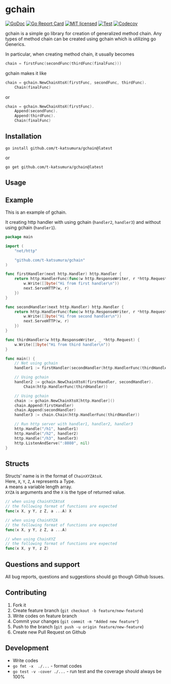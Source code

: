 # gchain

[![GoDoc](https://godoc.org/github.com/t-katsumura/gchain?status.svg)](http://godoc.org/github.com/t-katsumura/gchain)
[![Go Report Card](https://goreportcard.com/badge/github.com/t-katsumura/gchain)](https://goreportcard.com/report/github.com/t-katsumura/gchain)
[![MIT licensed](https://img.shields.io/badge/license-MIT-blue.svg)](./LICENSE)
[![Test](https://github.com/t-katsumura/gchain/actions/workflows/test.yml/badge.svg?branch=main)](https://github.com/t-katsumura/gchain/actions/workflows/test.yml?query=branch%3Amain)
[![Codecov](https://codecov.io/gh/t-katsumura/gchain/branch/main/graph/badge.svg?token=P5J4J1F6RN)](https://codecov.io/gh/t-katsumura/gchain)
<!-- [![Coverage](https://gocover.io/_badge/github.com/t-katsumura/gchain)](https://gocover.io/github.com/t-katsumura/gchain) -->
<!-- [![GitHub release](https://img.shields.io/github/release/t-katsumura/gchain/all.svg?style=flat-square)](https://github.com/t-katsumura/gchain/releases) -->


gchain is a simple go library for creation of generalized method chain.
Any types of method chain can be created using gchain which is utilizing go Generics.

In particular, when creating method chain, it usually becomes

```go
chain = firstFunc(secondFunc(thirdFunc(finalFunc)))
```

gchain makes it like

```go
chain = gchain.NewChainXtoX(firstFunc, secondFunc, thirdFunc).
    Chain(finalFunc)
```

or

```go
chain = gchain.NewChainXtoX(firstFunc).
    Append(secondFunc).
    Append(thirdFunc).
    Chain(finalFunc)
```

## Installation

```
go install github.com/t-katsumura/gchain@latest
```

or 

```
go get github.com/t-katsumura/gchain@latest
```

## Usage


## Example

This is an example of gchain.

It creating http handler with using gchain (`handler2`, `handler3`) and without using gchain (`handler1`).

```go
package main

import (
    "net/http"

    "github.com/t-katsumura/gchain"
)

func firstHandler(next http.Handler) http.Handler {
    return http.HandlerFunc(func(w http.ResponseWriter, r *http.Request) {
        w.Write([]byte("Hi from first handler\n"))
        next.ServeHTTP(w, r)
    })
}

func secondHandler(next http.Handler) http.Handler {
    return http.HandlerFunc(func(w http.ResponseWriter, r *http.Request) {
        w.Write([]byte("Hi from second handler\n"))
        next.ServeHTTP(w, r)
    })
}

func thirdHandler(w http.ResponseWriter, _ *http.Request) {
    w.Write([]byte("Hi from third handler\n"))
}

func main() {
    // Not using gchain
    handler1 := firstHandler(secondHandler(http.HandlerFunc(thirdHandler)))

    // Using gchain
    handler2 := gchain.NewChainXtoX(firstHandler, secondHandler).
        Chain(http.HandlerFunc(thirdHandler))

    // Using gchain
    chain := gchain.NewChainXtoX[http.Handler]()
    chain.Append(firstHandler)
    chain.Append(secondHandler)
    handler3 := chain.Chain(http.HandlerFunc(thirdHandler))

    // Run http server with handler1, handler2, handler3
    http.Handle("/h1", handler1)
    http.Handle("/h2", handler2)
    http.Handle("/h3", handler3)
    http.ListenAndServe(":8080", nil)
}
```

## Structs

Structs' name is in the format of `ChainXYZAtoX`.  
Here, `X`, `Y`, `Z`, `A` represents a Type.  
`A` means a variable length array.  
`XYZA` is arguments and the `X` is the type of returned value.  

```go
// when using ChainXYZAtoX
// the following format of functions are expected
func(x X, y Y, z Z, a ...A) X
```

```go
// when using ChainXYZA
// the following format of functions are expected
func(x X, y Y, z Z, a ...A)
```

```go
// when using ChainXYZ
// the following format of functions are expected
func(x X, y Y, z Z)
```

## Questions and support
All bug reports, questions and suggestions should go though Github Issues.

## Contributing
1. Fork it
1. Create feature branch (`git checkout -b feature/new-feature`)
1. Write codes on feature branch
1. Commit your changes (`git commit -m "Added new feature"`)
1. Push to the branch (`git push -u origin feature/new-feature`)
1. Create new Pull Request on Github

## Development
- Write codes
- `go fmt -x  ./...` - format codes
- `go test -v -cover ./...` - run test and the coverage should always be 100%